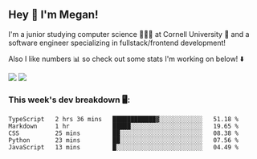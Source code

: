 ## Hey 👋 I'm Megan! 
I'm a junior studying computer science 👩🏻‍💻 at Cornell University 🐻 and a software engineer specializing in fullstack/frontend development!

Also I like numbers 📊 so check out some stats I'm working on below! ⬇️

<img src="https://github-readme-stats.vercel.app/api?username=meganyin13&show_icons=true&hide=stars&count_private=true" />

<img src="https://github-readme-stats.vercel.app/api/top-langs/?username=meganyin13&layout=compact&hide=Jupyter%20Notebook" />

### This week's dev breakdown 🖥:
<!--START_SECTION:waka-->
```text
TypeScript   2 hrs 36 mins   ████████████▓░░░░░░░░░░░░   51.18 % 
Markdown     1 hr            █████░░░░░░░░░░░░░░░░░░░░   19.65 % 
CSS          25 mins         ██░░░░░░░░░░░░░░░░░░░░░░░   08.38 % 
Python       23 mins         ██░░░░░░░░░░░░░░░░░░░░░░░   07.56 % 
JavaScript   13 mins         █░░░░░░░░░░░░░░░░░░░░░░░░   04.49 % 
```
<!--END_SECTION:waka-->